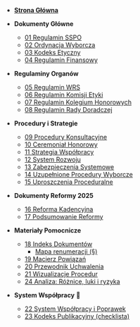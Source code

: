 *   **[Strona Główna](README.md)**

*   **Dokumenty Główne**
    *   [01 Regulamin SSPO](01-regulamin-sspo.md)
    *   [02 Ordynacja Wyborcza](02-ordynacja-wyborcza.md)
    *   [03 Kodeks Etyczny](03-kodeks-etyczny.md)
    *   [04 Regulamin Finansowy](04-regulamin-finansowy.md)

*   **Regulaminy Organów**
    *   [05 Regulamin WRS](05-regulamin-wrs.md)
    *   [06 Regulamin Komisji Etyki](06-regulamin-komisji-etyki.md)
    *   [07 Regulamin Kolegium Honorowych](07-regulamin-kolegium-honorowych.md)
    *   [08 Regulamin Rady Doradczej](08-regulamin-rady-doradczej.md)

*   **Procedury i Strategie**
    *   [09 Procedury Konsultacyjne](09-procedury-konsultacyjne.md)
    *   [10 Ceremoniał Honorowy](10-ceremonial-honorowy.md)
    *   [11 Strategia Współpracy](11-strategia-wspolpracy.md)
    *   [12 System Rozwoju](12-system-rozwoju.md)
    *   [13 Zabezpieczenia Systemowe](13-zabezpieczenia-systemowe.md)
    *   [14 Uzupełnione Procedury Wyborcze](14-uzupelnione-procedury.md)
    *   [15 Uproszczenia Proceduralne](15-uproszczenia-proceduralne.md)

*   **Dokumenty Reformy 2025**
    *   [16 Reforma Kadencyjna](16-reforma-kadencyjna.md)
    *   [17 Podsumowanie Reformy](17-podsumowanie-reformy.md)

*   **Materiały Pomocnicze**
    *   [18 Indeks Dokumentów](18-indeks-dokumentow.md)
        * [Mapa renumeracji (§)](18-indeks-dokumentow.md#mapa-renumeracji)
    *   [19 Macierz Powiązań](19-macierz-powiazan.md)
    *   [20 Przewodnik Uchwalenia](20-przewodnik-uchwalenia.md)
    *   [21 Wizualizacje Procedur](21-procedury-wizualizacje.md)
    *   [24 Analiza: Różnice, luki i ryzyka](24-analiza-roznice-luki-ryzyka.md)

*   **System Współpracy** 🤝
    *   [22 System Współpracy i Poprawek](22-system-wspolpracy.md)
    *   [23 Kodeks Publikacyjny (checklista)](23-kodeks-publikacyjny.md)
